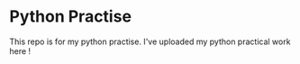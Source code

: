# Python Practise

This repo is for my python practise. I've uploaded my python practical work here !
